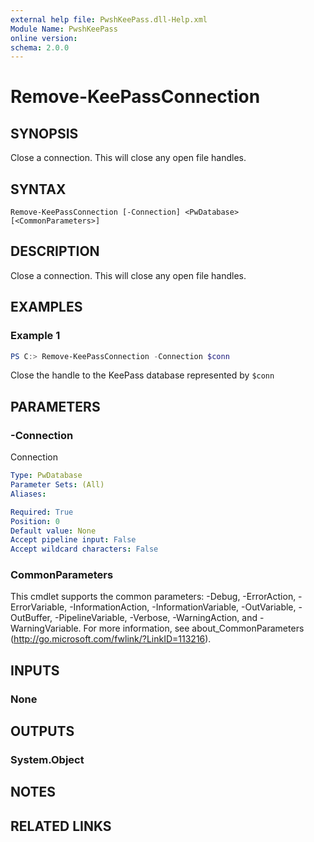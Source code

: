 ```yaml
---
external help file: PwshKeePass.dll-Help.xml
Module Name: PwshKeePass
online version:
schema: 2.0.0
---
```


# Remove-KeePassConnection

## SYNOPSIS
Close a connection. This will close any open file handles.

## SYNTAX

```
Remove-KeePassConnection [-Connection] <PwDatabase> [<CommonParameters>]
```

## DESCRIPTION
Close a connection. This will close any open file handles.

## EXAMPLES

### Example 1
```powershell
PS C:> Remove-KeePassConnection -Connection $conn
```

Close the handle to the KeePass database represented by `$conn`

## PARAMETERS

### -Connection
Connection

```yaml
Type: PwDatabase
Parameter Sets: (All)
Aliases:

Required: True
Position: 0
Default value: None
Accept pipeline input: False
Accept wildcard characters: False
```

### CommonParameters
This cmdlet supports the common parameters: -Debug, -ErrorAction, -ErrorVariable, -InformationAction, -InformationVariable, -OutVariable, -OutBuffer, -PipelineVariable, -Verbose, -WarningAction, and -WarningVariable. For more information, see about_CommonParameters (http://go.microsoft.com/fwlink/?LinkID=113216).

## INPUTS

### None

## OUTPUTS

### System.Object
## NOTES

## RELATED LINKS
